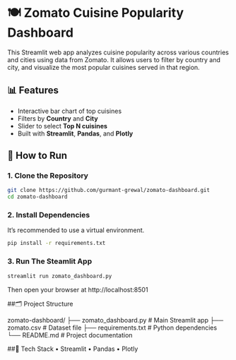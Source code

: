 # 🍽️ Zomato Cuisine Popularity Dashboard

This Streamlit web app analyzes cuisine popularity across various countries and cities using data from Zomato. It allows users to filter by country and city, and visualize the most popular cuisines served in that region.

## 📊 Features

- Interactive bar chart of top cuisines
- Filters by **Country** and **City**
- Slider to select **Top N cuisines**
- Built with **Streamlit**, **Pandas**, and **Plotly**

## 🚀 How to Run

### 1. Clone the Repository

```bash
git clone https://github.com/gurmant-grewal/zomato-dashboard.git
cd zomato-dashboard
```

### 2. Install Dependencies

It’s recommended to use a virtual environment.

```bash
pip install -r requirements.txt
```

### 3. Run The Steamlit App

```bash
streamlit run zomato_dashboard.py
```

Then open your browser at http://localhost:8501

##🗂️ Project Structure

zomato-dashboard/
├── zomato_dashboard.py       # Main Streamlit app
├── zomato.csv                # Dataset file
├── requirements.txt          # Python dependencies
└── README.md                 # Project documentation


##🔧 Tech Stack
	•	Streamlit
	•	Pandas
	•	Plotly
